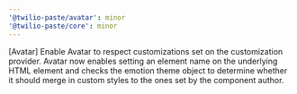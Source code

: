 ```yaml
---
'@twilio-paste/avatar': minor
'@twilio-paste/core': minor
---
```


[Avatar] Enable Avatar to respect customizations set on the customization provider. Avatar now enables setting an element name on the underlying HTML element and checks the emotion theme object to determine whether it should merge in custom styles to the ones set by the component author.
